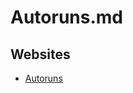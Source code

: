 # Autoruns.md

## Websites

* [Autoruns](https://learn.microsoft.com/en-us/sysinternals/downloads/autoruns)
